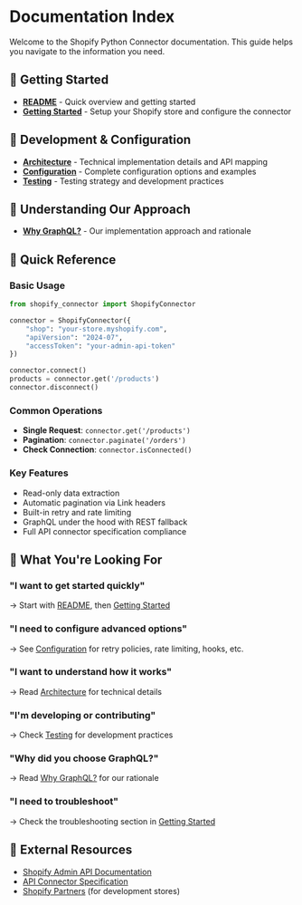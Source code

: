 # Documentation Index

Welcome to the Shopify Python Connector documentation. This guide helps you navigate to the information you need.

## 🚀 Getting Started

- **[README](../README.md)** - Quick overview and getting started
- **[Getting Started](getting-started.md)** - Setup your Shopify store and configure the connector

## 🔧 Development & Configuration

- **[Architecture](architecture.md)** - Technical implementation details and API mapping
- **[Configuration](configuration.md)** - Complete configuration options and examples
- **[Testing](testing.md)** - Testing strategy and development practices

## 🤔 Understanding Our Approach

- **[Why GraphQL?](why-graphql.md)** - Our implementation approach and rationale

## 📖 Quick Reference

### **Basic Usage**
```python
from shopify_connector import ShopifyConnector

connector = ShopifyConnector({
    "shop": "your-store.myshopify.com",
    "apiVersion": "2024-07",
    "accessToken": "your-admin-api-token"
})

connector.connect()
products = connector.get('/products')
connector.disconnect()
```

### **Common Operations**
- **Single Request**: `connector.get('/products')`
- **Pagination**: `connector.paginate('/orders')`
- **Check Connection**: `connector.isConnected()`

### **Key Features**
- Read-only data extraction
- Automatic pagination via Link headers
- Built-in retry and rate limiting
- GraphQL under the hood with REST fallback
- Full API connector specification compliance

## 🎯 What You're Looking For

### **"I want to get started quickly"**
→ Start with [README](../README.md), then [Getting Started](getting-started.md)

### **"I need to configure advanced options"**
→ See [Configuration](configuration.md) for retry policies, rate limiting, hooks, etc.

### **"I want to understand how it works"**
→ Read [Architecture](architecture.md) for technical details

### **"I'm developing or contributing"**
→ Check [Testing](testing.md) for development practices

### **"Why did you choose GraphQL?"**
→ Read [Why GraphQL?](why-graphql.md) for our rationale

### **"I need to troubleshoot"**
→ Check the troubleshooting section in [Getting Started](getting-started.md)

## 🔗 External Resources

- [Shopify Admin API Documentation](https://shopify.dev/api/admin)
- [API Connector Specification](../../../../../../apps/components-docs/content/docs/specifications/api-connector.mdx)
- [Shopify Partners](https://partners.shopify.com) (for development stores)
